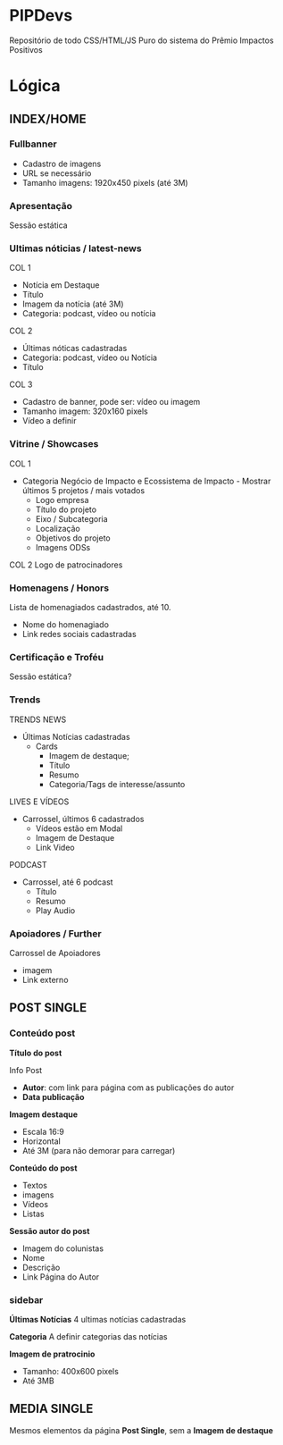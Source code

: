 # PIPDevs

Repositório de todo CSS/HTML/JS Puro do sistema do Prêmio Impactos Positivos

# Lógica
## INDEX/HOME

### Fullbanner
 - Cadastro de imagens
 - URL se necessário
 - Tamanho imagens: 1920x450 pixels (até 3M)

### Apresentação
Sessão estática

### Ultimas nóticias / latest-news
COL 1
- Notícia em Destaque
- Título
- Imagem da notícia (até 3M)
- Categoria: podcast, vídeo ou notícia

COL 2
- Últimas nóticas cadastradas
- Categoria: podcast, vídeo ou Notícia
- Título

COL 3
- Cadastro de banner, pode ser: vídeo ou imagem
- Tamanho imagem: 320x160 pixels
- Vídeo a definir

### Vitrine / Showcases

COL 1
- Categoria Negócio de Impacto e Ecossistema de Impacto - Mostrar últimos 5 projetos / mais votados
    - Logo empresa
    - Título do projeto
    - Eixo / Subcategoria
    - Localização
    - Objetivos do projeto
    - Imagens ODSs

COL 2
    Logo de patrocinadores

### Homenagens / Honors

Lista de homenagiados cadastrados, até 10.
- Nome do homenagiado
- Link redes sociais cadastradas

### Certificação e Troféu

Sessão estática?

### Trends
TRENDS NEWS
- Últimas Notícias cadastradas
    - Cards
        - Imagem de destaque;
        - Título
        - Resumo
        - Categoria/Tags de interesse/assunto

LIVES E VÍDEOS
- Carrossel, últimos 6 cadastrados
    - Vídeos estão em Modal
    - Imagem de Destaque
    - Link Video

PODCAST
- Carrossel, até 6 podcast
    - Título
    - Resumo
    - Play Audio

### Apoiadores / Further

Carrossel de Apoiadores
- imagem
- Link externo
    


## POST SINGLE

### Conteúdo post
**Título do post**

Info Post
- **Autor**: com link para página com as publicações do autor
- **Data publicação**

**Imagem destaque**
- Escala 16:9
- Horizontal
- Até 3M (para não demorar para carregar)

**Conteúdo do post**
- Textos
- imagens
- Vídeos
- Listas

**Sessão autor do post**
- Imagem do colunistas
- Nome
- Descrição
- Link Página do Autor

### sidebar

**Últimas Notícias**
4 ultimas notícias cadastradas

**Categoria**
A definir categorias das notícias

**Imagem de pratrocinio**
- Tamanho: 400x600 pixels
- Até 3MB


## MEDIA SINGLE

Mesmos elementos da página **Post Single**, sem a **Imagem de destaque**